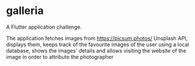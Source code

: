 # galleria

A Flutter application challenge.

The application fetches images from https://picsum.photos/  Unsplash API, displays them, keeps track of the favourite images of the user using a local database, shows the images' details and allows visiting the website of the image in order to attribute the photographer
